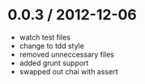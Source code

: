 
0.0.3 / 2012-12-06 
==================

  * watch test files
  * change to tdd style
  * removed unneccessary files
  * added grunt support
  * swapped out chai with assert


